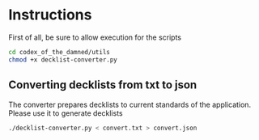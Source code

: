 # Instructions

First of all, be sure to allow execution for the scripts
```bash
cd codex_of_the_damned/utils
chmod +x decklist-converter.py
```

## Converting decklists from txt to json

The converter prepares decklists to current standards of the application. Please
use it to generate decklists
```bash
./decklist-converter.py < convert.txt > convert.json
```
